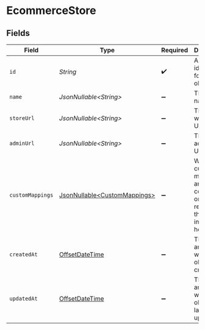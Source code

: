 # EcommerceStore


## Fields

| Field                                                                                     | Type                                                                                      | Required                                                                                  | Description                                                                               | Example                                                                                   |
| ----------------------------------------------------------------------------------------- | ----------------------------------------------------------------------------------------- | ----------------------------------------------------------------------------------------- | ----------------------------------------------------------------------------------------- | ----------------------------------------------------------------------------------------- |
| `id`                                                                                      | *String*                                                                                  | :heavy_check_mark:                                                                        | A unique identifier for an object.                                                        | 12345                                                                                     |
| `name`                                                                                    | *JsonNullable\<String>*                                                                   | :heavy_minus_sign:                                                                        | The store's name                                                                          | My Store                                                                                  |
| `storeUrl`                                                                                | *JsonNullable\<String>*                                                                   | :heavy_minus_sign:                                                                        | The store's website URL                                                                   | https://mybrand.com/shop                                                                  |
| `adminUrl`                                                                                | *JsonNullable\<String>*                                                                   | :heavy_minus_sign:                                                                        | The store's admin login URL                                                               | https://mybrand.com/admin                                                                 |
| `customMappings`                                                                          | [JsonNullable\<CustomMappings>](../../models/components/CustomMappings.md)                | :heavy_minus_sign:                                                                        | When custom mappings are configured on the resource, the result is included here.         |                                                                                           |
| `createdAt`                                                                               | [OffsetDateTime](https://docs.oracle.com/javase/8/docs/api/java/time/OffsetDateTime.html) | :heavy_minus_sign:                                                                        | The date and time when the object was created.                                            | 2020-09-30T07:43:32.000Z                                                                  |
| `updatedAt`                                                                               | [OffsetDateTime](https://docs.oracle.com/javase/8/docs/api/java/time/OffsetDateTime.html) | :heavy_minus_sign:                                                                        | The date and time when the object was last updated.                                       | 2020-09-30T07:43:32.000Z                                                                  |